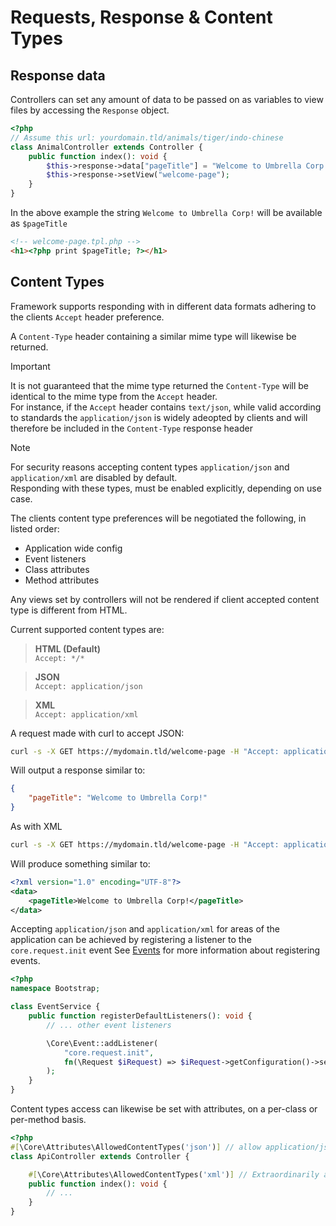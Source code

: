 # Requests, Response & Content Types

## Response data

Controllers can set any amount of data to be passed on as variables to view files by accessing the `Response` object.  

```php
<?php
// Assume this url: yourdomain.tld/animals/tiger/indo-chinese
class AnimalController extends Controller {
	public function index(): void {
		$this->response->data["pageTitle"] = "Welcome to Umbrella Corp!";
		$this->response->setView("welcome-page");
	}
}
```

In the above example the string `Welcome to Umbrella Corp!` will be available as `$pageTitle`

```html
<!-- welcome-page.tpl.php -->
<h1><?php print $pageTitle; ?></h1>
```

## Content Types
Framework supports responding with in different data formats adhering to the clients `Accept` header preference.

A `Content-Type` header containing a similar mime type will likewise be returned.  

> [!IMPORTANT]
> It is not guaranteed that the mime type returned the `Content-Type` will be identical to the mime type from the `Accept` header.  
> For instance, if the `Accept` header contains `text/json`, while valid according to standards the `application/json` is widely adeopted by clients and will therefore be included in the `Content-Type` response header

> [!NOTE]
> For security reasons accepting content types `application/json` and `application/xml` are disabled by default.  
> Responding with these types, must be enabled explicitly, depending on use case.

The clients content type preferences will be negotiated the following, in listed order:
- Application wide config
- Event listeners
- Class attributes
- Method attributes

Any views set by controllers will not be rendered if client accepted content type is different from HTML.  

Current supported content types are:

> **HTML (Default)**  
> `Accept: */*`  

> **JSON**  
> `Accept: application/json`  

> **XML**  
> `Accept: application/xml`  

A request made with curl to accept JSON:
```sh
curl -s -X GET https://mydomain.tld/welcome-page -H "Accept: application/json" | jq
```

Will output a response similar to:
```json
{
	"pageTitle": "Welcome to Umbrella Corp!"
}
```

As with XML
```sh
curl -s -X GET https://mydomain.tld/welcome-page -H "Accept: application/xml" | jq
```

Will produce something similar to:
```xml
<?xml version="1.0" encoding="UTF-8"?>
<data>
	<pageTitle>Welcome to Umbrella Corp!</pageTitle>
</data>
```

Accepting `application/json` and `application/xml` for areas of the application can be achieved by registering a listener to the `core.request.init` event
See [Events](Events.md) for more information about registering events.  

```php
<?php
namespace Bootstrap;

class EventService {
	public function registerDefaultListeners(): void {
		// ... other event listeners

		\Core\Event::addListener(
			"core.request.init",
			fn(\Request $iRequest) => $iRequest->getConfiguration()->set("contentTypes.json.enable", $iRequest->getArg(0) == "api");
		);
	}
}
```

Content types access can likewise be set with attributes, on a per-class or per-method basis.
```php
<?php
#[\Core\Attributes\AllowedContentTypes('json')] // allow application/json for all methods to this class
class ApiController extends Controller {

	#[\Core\Attributes\AllowedContentTypes('xml')] // Extraordinarily allow application/xml for this method
	public function index(): void {
		// ...
	}
}
```